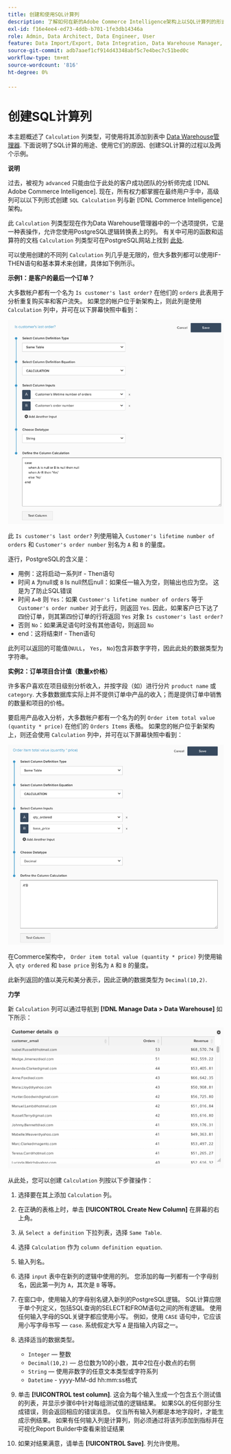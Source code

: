 ```yaml
---
title: 创建和使用SQL计算列
description: 了解如何在新的Adobe Commerce Intelligence架构上以SQL计算列的形式创建高级列。
exl-id: f16e4ee4-ed73-4ddb-b701-1fe3db14346a
role: Admin, Data Architect, Data Engineer, User
feature: Data Import/Export, Data Integration, Data Warehouse Manager, SQL Report Builder, Commerce Tables
source-git-commit: adb7aaef1cf914d43348abf5c7e4bec7c51bed0c
workflow-type: tm+mt
source-wordcount: '816'
ht-degree: 0%

---
```


# 创建SQL计算列

本主题概述了 `Calculation` 列类型，可使用将其添加到表中 [Data Warehouse管理器](../data-warehouse-mgr/tour-dwm.md). 下面说明了SQL计算的用途、使用它们的原因、创建SQL计算的过程以及两个示例。

**说明**

过去，被视为 `advanced` 只能由位于此处的客户成功团队的分析师完成 [!DNL Adobe Commerce Intelligence]. 现在，所有权力都掌握在最终用户手中，高级列可以以下列形式创建 `SQL Calculation` 列与新 [!DNL Commerce Intelligence] 架构。

此 `Calculation` 列类型现在作为Data Warehouse管理器中的一个选项提供，它是一种表操作，允许您使用PostgreSQL逻辑转换表上的列。 有关中可用的函数和运算符的文档 `Calculation` 列类型可在PostgreSQL网站上找到 [此处](https://www.postgresql.org/docs/9.6/functions.html).

可以使用创建的不同列 `Calculation` 列几乎是无限的，但大多数列都可以使用IF-THEN语句和基本算术来创建，具体如下例所示。

**示例1：是客户的最后一个订单？**

大多数帐户都有一个名为 `Is customer's last order?` 在他们的 `orders` 此表用于分析重复购买率和客户流失。 如果您的帐户位于新架构上，则此列是使用 `Calculation` 列中，并可在以下屏幕快照中看到：

![](../../assets/Is_customer_s_last_order.png)

此 `Is customer's last order?` 列使用输入 `Customer's lifetime number of orders` 和 `Customer's order number` 别名为 `A` 和 `B` 的量度。

逐行，PostgreSQL的含义是：

* 用例：这将启动一系列If - Then语句
* 时间 `A` 为null或 `B` Is null然后null：如果任一输入为空，则输出也应为空。 这是为了防止SQL错误
* 时间 `A=B` 则 `Yes`：如果 `Customer's lifetime number of orders` 等于 `Customer's order number` 对于此行，则返回 `Yes`. 因此，如果客户已下达了四份订单，则其第四份订单的行将返回 `Yes` 对象 `Is customer's last order?`
* 否则 `No`：如果满足语句时没有其他语句，则返回 `No`
* end：这将结束If - Then语句

此列可以返回的可能值(`NULL`， `Yes`， `No`)包含非数字字符，因此此处的数据类型为字符串。

**实例2：订单项目合计值（数量x价格）**

许多客户喜欢在项目级别分析收入，并按字段（如）进行分片 `product name` 或 `category`. 大多数数据库实际上并不提供订单中产品的收入；而是提供订单中销售的数量和项目的价格。

要启用产品收入分析，大多数帐户都有一个名为的列 `Order item total value (quantity * price)` 在他们的 `Orders Items` 表格。 如果您的帐户位于新架构上，则还会使用 `Calculation` 列中，并可在以下屏幕快照中看到：

![](../../assets/Order_item_total_value.png)

在Commerce架构中， `Order item total value (quantity * price)` 列使用输入 `qty ordered` 和 `base price` 别名为 `A` 和 `B` 的量度。

此新列返回的值以美元和美分表示，因此正确的数据类型为 `Decimal(10,2)`.

**力学**

新 `Calculation` 列可以通过导航到 **[!DNL Manage Data > Data Warehouse]** 如下所示：

![](../../assets/blobid2.png)

从此处，您可以创建 `Calculation` 列按以下步骤操作：

1. 选择要在其上添加 `Calculation` 列。
1. 在正确的表格上时，单击 **[!UICONTROL Create New Column]** 在屏幕的右上角。
1. 从 `Select a definition` 下拉列表，选择 `Same Table`.
1. 选择 `Calculation` 作为 `column definition equation`.
1. 输入列名。
1. 选择 `input` 表中在新列的逻辑中使用的列。 您添加的每一列都有一个字母别名，因此第一列为 `A`，其次是 `B` 等等。
1. 在窗口中，使用输入的字母别名键入新列的PostgreSQL逻辑。 SQL计算应限于单个列定义，包括SQL查询的SELECT和FROM语句之间的所有逻辑。 使用任何输入字母的SQL关键字都应使用小写。 例如，使用 `CASE` 语句中，它应该用小写字母书写 —  `case`. 系统假定大写 `A` 是指输入内容之一。
1. 选择适当的数据类型。
   * `Integer`  — 整数
   * `Decimal(10,2)`  — 总位数为10的小数，其中2位在小数点的右侧
   * `String`  — 使用非数字的任意文本类型或字符系列
   * `Datetime` - yyyy-MM-dd hh:mm:ss格式

1. 单击 **[!UICONTROL test column]**. 这会为每个输入生成一个包含五个测试值的列表，并显示步骤6中针对每组测试值的逻辑结果。 如果SQL的任何部分生成错误，则会返回相应的错误消息。 仅当所有输入列都是本地字段时，才能生成示例结果。 如果有任何输入列是计算列，则必须通过将该列添加到指标并在可视化Report Builder中查看来验证结果

1. 如果对结果满意，请单击 **[!UICONTROL Save]**. 列允许使用。
